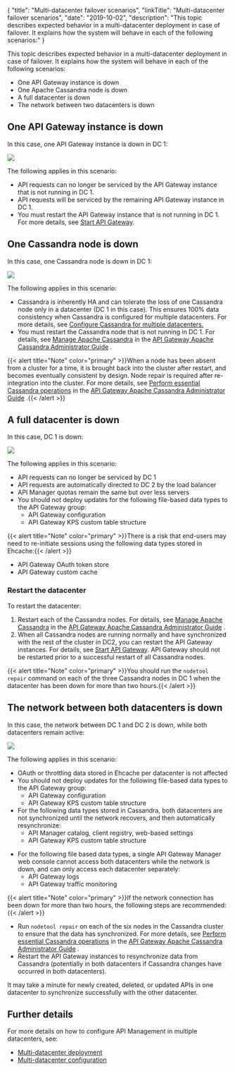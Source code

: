 {
"title": "Multi-datacenter failover scenarios",
"linkTitle": "Multi-datacenter failover scenarios",
"date": "2019-10-02",
"description": "This topic describes expected behavior in a multi-datacenter deployment in case of failover. It explains how the system will behave in each of the following scenarios:"
}
﻿

This topic describes expected behavior in a multi-datacenter deployment in case of failover. It explains how the system will behave in each of the following scenarios:

-   One API Gateway instance is down
-   One Apache Cassandra node is down
-   A full datacenter is down
-   The network between two datacenters is down

One API Gateway instance is down
--------------------------------

In this case, one API Gateway instance is down in DC 1:

![](/Images/docbook/images/install/multi-dc_gw_down.png)

The following applies in this scenario:

-   API requests can no longer be serviced by the API Gateway instance that is not running in DC 1.
-   API requests will be serviced by the remaining API Gateway instance in DC 1.
-   You must restart the API Gateway instance that is not running in DC 1. For more details, see [Start API Gateway](install_gateway.htm#Start).

One Cassandra node is down
--------------------------

In this case, one Cassandra node is down in DC 1:

![](/Images/docbook/images/install/multi-dc_cass_down.png)

The following applies in this scenario:

-   Cassandra is inherently HA and can tolerate the loss of one Cassandra node only in a datacenter (DC 1 in this case). This ensures 100% data consistency when Cassandra is configured for multiple datacenters. For more details, see [Configure Cassandra for multiple datacenters.](multi_datacenter_config.htm#Cassandr)
-   You must restart the Cassandra node that is not running in DC 1. For details, see
    [Manage Apache Cassandra](/csh?context=1301&product=prod-api-gateway-77)
    in the
    [API Gateway Apache Cassandra Administrator Guide](/bundle/APIGateway_77_CassandraGuide_allOS_en_HTML5/)
    .

{{< alert title="Note" color="primary" >}}When a node has been absent from a cluster for a time, it is brought back into the cluster after restart, and becomes eventually consistent by design. Node repair is required after re-integration into the cluster. For more details, see
[Perform essential Cassandra operations](/csh?context=1302&product=prod-api-gateway-77)
in the
[API Gateway Apache Cassandra Administrator Guide](/bundle/APIGateway_77_CassandraGuide_allOS_en_HTML5/)
.{{< /alert >}}

A full datacenter is down
-------------------------

In this case, DC 1 is down:

![](/Images/docbook/images/install/multi-dc_dc_down.png)

The following applies in this scenario:

-   API requests can no longer be serviced by DC 1
-   API requests are automatically directed to DC 2 by the load balancer
-   API Manager quotas remain the same but over less servers
-   You should not deploy updates for the following file-based data types to the API Gateway group:
    -   API Gateway configuration
    -   API Gateway KPS custom table structure

{{< alert title="Note" color="primary" >}}There is a risk that end-users may need to re-initiate sessions using the following data types stored in Ehcache:{{< /alert >}}

<div class="indentTableNested">

-   API Gateway OAuth token store
-   API Gateway custom cache

</div>

### Restart the datacenter

To restart the datacenter:

1.  Restart each of the Cassandra nodes. For details, see
    [Manage Apache Cassandra](/csh?context=1301&product=prod-api-gateway-77)
    in the
    [API Gateway Apache Cassandra Administrator Guide](/bundle/APIGateway_77_CassandraGuide_allOS_en_HTML5/)
    .
2.  When all Cassandra nodes are running normally and have synchronized with the rest of the cluster in DC2, you can restart the API Gateway instances. For details, see [Start API Gateway](install_gateway.htm#Start). API Gateway should not be restarted prior to a successful restart of all Cassandra nodes.

{{< alert title="Note" color="primary" >}}You should run the `nodetool repair` command on each of the three Cassandra nodes in DC 1 when the datacenter has been down for more than two hours.{{< /alert >}}

The network between both datacenters is down
--------------------------------------------

In this case, the network between DC 1 and DC 2 is down, while both datacenters remain active:

![](/Images/docbook/images/install/multi-dc_network_down.png)

The following applies in this scenario:

-   OAuth or throttling data stored in Ehcache per datacenter is not affected
-   You should not deploy updates for the following file-based data types to the API Gateway group:
    -   API Gateway configuration
    -   API Gateway KPS custom table structure
-   For the following data types stored in Cassandra, both datacenters are not synchronized until the network recovers, and then automatically resynchronize:
    -   API Manager catalog, client registry, web-based settings
    -   API Gateway KPS custom table structure

<!-- -->

-   For the following file based data types, a single API Gateway Manager web console cannot access both datacenters while the network is down, and can only access each datacenter separately:
    -   API Gateway logs
    -   API Gateway traffic monitoring

{{< alert title="Note" color="primary" >}}If the network connection has been down for more than two hours, the following steps are recommended:{{< /alert >}}

-   Run `nodetool repair` on each of the six nodes in the Cassandra cluster to ensure that the data has synchronized. For more details, see
    [Perform essential Cassandra operations](/csh?context=1302&product=prod-api-gateway-77)
    in the
    [API Gateway Apache Cassandra Administrator Guide](/bundle/APIGateway_77_CassandraGuide_allOS_en_HTML5/)
    .
-   Restart the API Gateway instances to resynchronize data from Cassandra (potentially in both datacenters if Cassandra changes have occurred in both datacenters).

It may take a minute for newly created, deleted, or updated APIs in one datacenter to synchronize successfully with the other datacenter.

Further details
---------------

For more details on how to configure API Management in multiple datacenters, see:

-   [Multi-datacenter deployment](multi_datacenter_intro.htm)
-   [Multi-datacenter configuration](multi_datacenter_config.htm)

